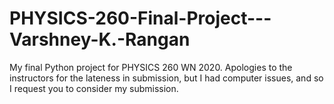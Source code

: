 # PHYSICS-260-Final-Project---Varshney-K.-Rangan
My final Python project for PHYSICS 260 WN 2020. Apologies to the instructors for the lateness in submission, but I had computer issues, and so I request you to consider my submission.
